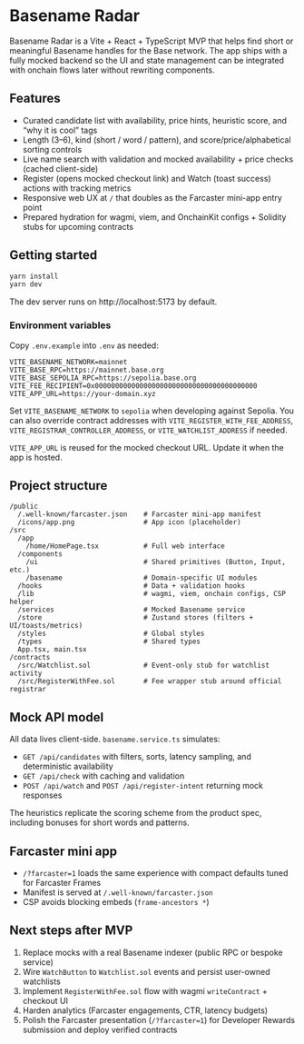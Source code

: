 # Basename Radar

Basename Radar is a Vite + React + TypeScript MVP that helps find short or meaningful Basename handles for the Base
network. The app ships with a fully mocked backend so the UI and state management can be integrated with onchain flows
later without rewriting components.

## Features

- Curated candidate list with availability, price hints, heuristic score, and “why it is cool” tags
- Length (3–6), kind (short / word / pattern), and score/price/alphabetical sorting controls
- Live name search with validation and mocked availability + price checks (cached client-side)
- Register (opens mocked checkout link) and Watch (toast success) actions with tracking metrics
- Responsive web UX at `/` that doubles as the Farcaster mini-app entry point
- Prepared hydration for wagmi, viem, and OnchainKit configs + Solidity stubs for upcoming contracts

## Getting started

```bash
yarn install
yarn dev
```

The dev server runs on http://localhost:5173 by default.

### Environment variables

Copy `.env.example` into `.env` as needed:

```
VITE_BASENAME_NETWORK=mainnet
VITE_BASE_RPC=https://mainnet.base.org
VITE_BASE_SEPOLIA_RPC=https://sepolia.base.org
VITE_FEE_RECIPIENT=0x0000000000000000000000000000000000000000
VITE_APP_URL=https://your-domain.xyz
```

Set `VITE_BASENAME_NETWORK` to `sepolia` when developing against Sepolia. You can also override contract addresses with
`VITE_REGISTER_WITH_FEE_ADDRESS`, `VITE_REGISTRAR_CONTROLLER_ADDRESS`, or `VITE_WATCHLIST_ADDRESS` if needed.

`VITE_APP_URL` is reused for the mocked checkout URL. Update it when the app is hosted.

## Project structure

```
/public
  /.well-known/farcaster.json    # Farcaster mini-app manifest
  /icons/app.png                 # App icon (placeholder)
/src
  /app
    /home/HomePage.tsx           # Full web interface
  /components
    /ui                          # Shared primitives (Button, Input, etc.)
    /basename                    # Domain-specific UI modules
  /hooks                         # Data + validation hooks
  /lib                           # wagmi, viem, onchain configs, CSP helper
  /services                      # Mocked Basename service
  /store                         # Zustand stores (filters + UI/toasts/metrics)
  /styles                        # Global styles
  /types                         # Shared types
  App.tsx, main.tsx
/contracts
  /src/Watchlist.sol             # Event-only stub for watchlist activity
  /src/RegisterWithFee.sol       # Fee wrapper stub around official registrar
```

## Mock API model

All data lives client-side. `basename.service.ts` simulates:

- `GET /api/candidates` with filters, sorts, latency sampling, and deterministic availability
- `GET /api/check` with caching and validation
- `POST /api/watch` and `POST /api/register-intent` returning mock responses

The heuristics replicate the scoring scheme from the product spec, including bonuses for short words and patterns.

## Farcaster mini app

- `/?farcaster=1` loads the same experience with compact defaults tuned for Farcaster Frames
- Manifest is served at `/.well-known/farcaster.json`
- CSP avoids blocking embeds (`frame-ancestors *`)

## Next steps after MVP

1. Replace mocks with a real Basename indexer (public RPC or bespoke service)
2. Wire `WatchButton` to `Watchlist.sol` events and persist user-owned watchlists
3. Implement `RegisterWithFee.sol` flow with wagmi `writeContract` + checkout UI
4. Harden analytics (Farcaster engagements, CTR, latency budgets)
5. Polish the Farcaster presentation (`/?farcaster=1`) for Developer Rewards submission and deploy verified contracts

